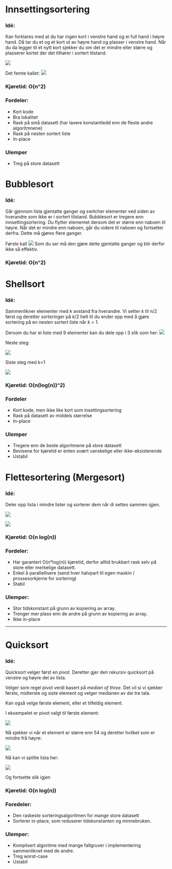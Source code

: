 # Innsettingsortering
### Idé:
Kan forklares med at du har ingen kort i venstre hand og ei full hand i høyre hand. Då tar du et og et kort ut av høyre hand og plasser i venstre hand. Når du da legger til et nytt kort sjekker du om det er mindre eller større og plasserer kortet der det tilhører i sortert tilstand.

![](https://runestone.academy/runestone/books/published/pythonds/_images/insertionsort.png)

Det femte kallet:
![](https://runestone.academy/runestone/books/published/pythonds/_images/insertionpass.png)
### Kjøretid: O(n^2)
### Fordeler:
* Kort kode
* Bra lokalitet
* Rask på små datasett (har lavere konstantledd enn de fleste andre algoritmnene)
* Rask på nesten sortert liste
* In-place
### Ulemper
* Treg på store datasett


# Bubblesort
### Idé:
Går gjennom lista gjentatte ganger og switcher elementer ved siden av hverandre som ikke er i sortert tilstand. Bubblesort er tregere enn innsettingsortering. Du flytter elementet dersom det er større enn naboen til høyre. Når det er mindre enn naboen, går du videre til naboen og fortsetter derfra. Dette må gjøres flere ganger.

Første kall
![](https://runestone.academy/runestone/books/published/pythonds/_images/bubblepass.png)
Som du ser må den gjøre dette gjentatte ganger og blir derfor ikke så effektiv.

### Kjøretid: O(n^2)


# Shellsort
### Idé:
Sammenlikner elementer med *k* avstand fra hverandre. Vi setter *k* til n/2 først og deretter sorteringer på *k*/2 helt til du ender opp med å gjøre sortering på en nesten sortert liste når *k* = 1.

Dersom du har ei liste med 9 elementer kan du dele opp i 3 slik som her:
![](https://runestone.academy/runestone/books/published/pythonds/_images/shellsortA.png)

Neste steg:

![](https://runestone.academy/runestone/books/published/pythonds/_images/shellsortB.png)

Siste steg med k=1

![](https://runestone.academy/runestone/books/published/pythonds/_images/shellsortC.png)

### Kjøretid: O(n(log(n))^2)

### Fordeler
* Kort kode, men ikke like kort som insettingsortering
* Rask på datasett av middels størrelse
* In-place
### Ulemper
* Tregere enn de beste algoritmene på store datasett
* Bevisene for kjøretid er enten svært vanskelige eller ikke-eksisterende
* Ustabil

# Flettesortering (Mergesort)
### Idé:
Deler opp lista i mindre lister og sorterer dem når di settes sammen igjen.

![](https://runestone.academy/runestone/books/published/pythonds/_images/mergesortA.png)

![](https://runestone.academy/runestone/books/published/pythonds/_images/mergesortB.png)

### Kjøretid: O(n log(n))

### Fordeler:
* Har garantert O(n*log(n)) kjøretid, derfor alltid brukbart rask selv på store eller merkelige datasett.
* Enkel å parallellisere (send hver halvpart til egen maskin / prossesorkjerne for sortering)
* Stabil
### Ulemper:
* Stor tidskonstant på grunn av kopiering av array.
* Trenger mer plass enn de andre på grunn av kopiering av array.
* Ikke in-place

---

# Quicksort
### Idé:
Quicksort velger først en *pivot*. Deretter gjer den rekursiv quicksort på venstre og høyre del av lista.

Velger som regel pivot verdi basert på *median of three*. Det vil si vi sjekker første, midterste og siste element og velger medianen av dei tre tala. 

Kan også velge første element, eller et tilfeldig element. 

I eksempelet er pivot valgt til første element:

![](https://runestone.academy/runestone/books/published/pythonds/_images/firstsplit.png)

Nå sjekker vi når et element er større enn 54 og deretter hvilket som er mindre frå høyre:

![](https://runestone.academy/runestone/books/published/pythonds/_images/partitionA.png)

Nå kan vi splitte lista her:

![](https://runestone.academy/runestone/books/published/pythonds/_images/partitionB.png)

Og fortsette slik igjen

### Kjøretid: O(n log(n))

### Foredeler:
* Den raskeste sorteringsalgoritmen for mange store datasett
* Sorterer in-place, som reduserer tidskonstanten og minnebruken.
### Ulemper:
* Komplisert algoritme med mange fallgruver i implementering sammenliknet med de andre.
* Treg worst-case
* Ustabil